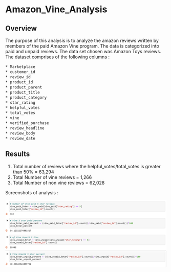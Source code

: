 # Amazon_Vine_Analysis

## Overview 

The purpose of this analysis is to analyze the amazon reviews written by members of the paid Amazon Vine program. The data is categorized into paid and unpaid reviews. The data set chosen was Amazon Toys reviews. The dataset comprises of the following columns :

    * Marketplace
    * customer_id
    * review_id
    * product_id
    * product_parent
    * product_title
    * product_category
    * star_rating
    * helpful_votes
    * total_votes
    * vine
    * verified_purchase
    * review_headline
    * review_body
    * review_date

## Results

1) Total number of reviews where the helpful_votes/total_votes is greater than 50% =  63,294
2) Total Number of vine reviews = 1,266
3) Total Number of non vine reviews = 62,028

Screenshots of analysis :

![Number of records](https://github.com/surchand30/Amazon_Vine_Analysis/blob/main/images/5%20Star%20reviews%20analysis.PNG)
